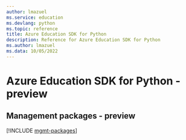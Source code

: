 ```yaml
---
author: lmazuel
ms.service: education
ms.devlang: python
ms.topic: reference
title: Azure Education SDK for Python
description: Reference for Azure Education SDK for Python
ms.author: lmazuel
ms.data: 10/05/2022
---
```

# Azure Education SDK for Python - preview

## Management packages - preview
[!INCLUDE [mgmt-packages](education-mgmt-index.md)]